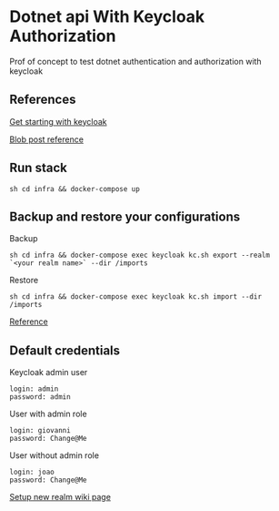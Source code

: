 # Dotnet api With Keycloak Authorization

Prof of concept to test dotnet authentication and authorization with keycloak

## References

[Get starting with keycloak](https://www.keycloak.org/docs/latest/authorization_services/index.html#_getting_started_hello_world_create_realm)

[Blob post reference](https://nikiforovall.github.io/aspnetcore/dotnet/2022/08/24/dotnet-keycloak-auth.html)

## Run stack

``sh
cd infra && docker-compose up
``

## Backup and restore your configurations

Backup

``sh
cd infra && docker-compose exec keycloak kc.sh export --realm `<your realm name>` --dir /imports
``

Restore

``sh
cd infra && docker-compose exec keycloak kc.sh import --dir /imports
``

[Reference](https://www.keycloak.org/server/importExport#:~:text=To%20export%20a%20realm%2C%20you,started%20when%20invoking%20this%20command.&text=To%20export%20a%20realm%20to,%2D%2Ddir%20option.&text=When%20exporting%20realms%20to%20a,for%20each%20realm%20being%20exported.)


## Default credentials

Keycloak admin user

```
login: admin
password: admin
```

User with admin role

```
login: giovanni
password: Change@Me
```

User without admin role

```
login: joao
password: Change@Me
```

[Setup new realm wiki page](https://github.com/gpreviatti/dotnet-api-with-keycloak/wiki/Setup-new-Realm)